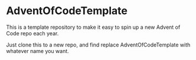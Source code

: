 # AdventOfCodeTemplate

This is a template repository to make it easy to spin up a new Advent of Code repo each year.

Just clone this to a new repo, and find replace AdventOfCodeTemplate with whatever name you want.
